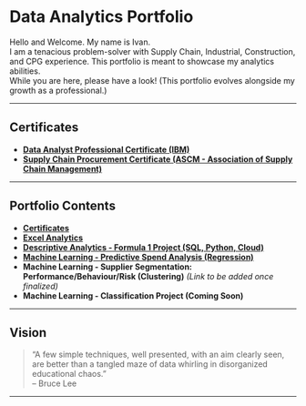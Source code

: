 # Data Analytics Portfolio  

Hello and Welcome. My name is Ivan.  
I am a tenacious problem-solver with Supply Chain, Industrial, Construction, and CPG experience. This portfolio is meant to showcase my analytics abilities.  
While you are here, please have a look! (This portfolio evolves alongside my growth as a professional.)  

---

## Certificates  
- [**Data Analyst Professional Certificate (IBM)**](https://credentials.edx.org/credentials/f2737d2f9b684da58837f6280b9bd5b1/)  
- [**Supply Chain Procurement Certificate (ASCM - Association of Supply Chain Management)**](https://github.com/ilin3ccc/Portfolio/blob/main/1.CERTIFICATES/ASCM%20Procurement%20Certificate.pdf)  

---

## Portfolio Contents  
- **[Certificates](https://github.com/ilin3ccc/Portfolio/tree/main/1.CERTIFICATES)**  
- **[Excel Analytics](https://github.com/ilin3ccc/Portfolio/tree/main/2.%20Excel)**  
- **[Descriptive Analytics - Formula 1 Project (SQL, Python, Cloud)](https://github.com/ilin3ccc/Portfolio/tree/main/3.%20SQL-Python-Cloud%20Database)**  
- **[Machine Learning - Predictive Spend Analysis (Regression)](https://github.com/ilin3ccc/Portfolio/tree/main/4.%20Machine%20Learning%20-%20Regression%20Analysis)**  
- **Machine Learning - Supplier Segmentation: Performance/Behaviour/Risk (Clustering)** *(Link to be added once finalized)*  
- **Machine Learning - Classification Project (Coming Soon)**  

---

## Vision  
> “A few simple techniques, well presented, with an aim clearly seen, are better than a tangled maze of data whirling in disorganized educational chaos.”  
> – Bruce Lee  

---
